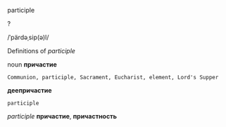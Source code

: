 participle

?

/ˈpärdəˌsip(ə)l/

Definitions of _participle_

noun
**причастие**

    Communion, participle, Sacrament, Eucharist, element, Lord's Supper
**деепричастие**

    participle

_participle_
**причастие**, **причастность**